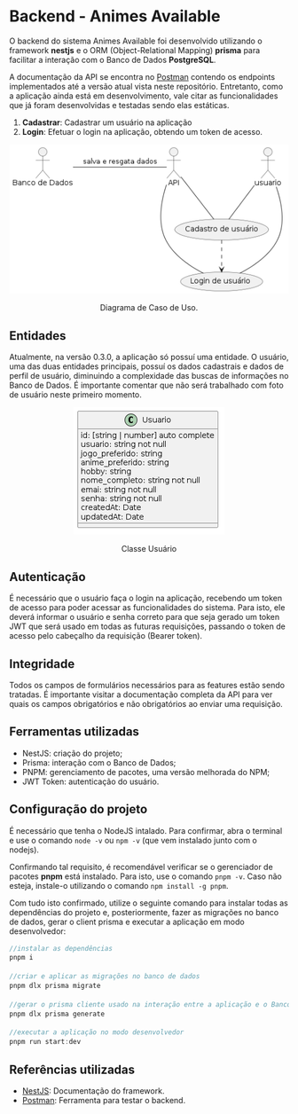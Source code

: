# Backend - Animes Available

O backend do sistema Animes Available foi desenvolvido utilizando o framework **nestjs** e o ORM (Object-Relational Mapping) **prisma** para facilitar a interação com o Banco de Dados **PostgreSQL**.

A documentação da API se encontra no [Postman](https://elements.getpostman.com/redirect?entityId=27413236-1a73bc01-7075-4faa-8e4f-96b2b19c1aa0&entityType=collection) contendo os endpoints implementados até a versão atual vista neste repositório. Entretanto, como a aplicação ainda está em desenvolvimento, vale citar as funcionalidades que já foram desenvolvidas e testadas sendo elas estáticas.

1. **Cadastrar**: Cadastrar um usuário na aplicação
2. **Login**: Efetuar o login na aplicação, obtendo um token de acesso.

<div align="center">
  <img src="../src/UML/img/diagramaDeCasoDeUso.png" alt="Diagrama de casos de uso contendo as features implementadas até o momento" />
</div>
<p align="center">Diagrama de Caso de Uso.</p>

## Entidades

Atualmente, na versão 0.3.0, a aplicação só possuí uma entidade. O usuário, uma das duas entidades principais, possuí os dados cadastrais e dados de perfil de usuário, diminuindo a complexidade das buscas de informações no Banco de Dados. É importante comentar que não será trabalhado com foto de usuário neste primeiro momento.

<div align="center">
  <img src="../src/UML/img/classeUsuario.png" alt="Diagrama de casos de uso contendo as features implementadas até o momento" />
</div>
<p align="center">Classe Usuário</p>

## Autenticação

É necessário que o usuário faça o login na aplicação, recebendo um token de acesso para poder acessar as funcionalidades do sistema. Para isto, ele deverá informar o usuário e senha correto para que seja gerado um token JWT que será usado em todas as futuras requisições, passando o token de acesso pelo cabeçalho da requisição (Bearer token).

## Integridade

Todos os campos de formulários necessários para as features estão sendo tratadas. É importante visitar a documentação completa da API para ver quais os campos obrigatórios e não obrigatórios ao enviar uma requisição.

## Ferramentas utilizadas

* NestJS: criação do projeto;
* Prisma: interação com o Banco de Dados;
* PNPM: gerenciamento de pacotes, uma versão melhorada do NPM;
* JWT Token: autenticação do usuário.

## Configuração do projeto

É necessário que tenha o NodeJS intalado. Para confirmar, abra o terminal e use o comando `node -v` ou `npm -v` (que vem instalado junto com o nodejs).

Confirmando tal requisito, é recomendável verificar se o gerenciador de pacotes **pnpm** está instalado. Para isto, use o comando `pnpm -v`. Caso não esteja, instale-o utilizando o comando `npm install -g pnpm`.

Com tudo isto confirmado, utilize o seguinte comando para instalar todas as dependências do projeto e, posteriormente, fazer as migrações no banco de dados, gerar o client prisma e executar a aplicação em modo desenvolvedor:
```JavaScript
//instalar as dependências
pnpm i

//criar e aplicar as migrações no banco de dados
pnpm dlx prisma migrate

//gerar o prisma cliente usado na interação entre a aplicação e o Banco de Dados
pnpm dlx prisma generate

//executar a aplicação no modo desenvolvedor
pnpm run start:dev
```

## Referências utilizadas

* [NestJS](https://docs.nestjs.com/): Documentação do framework.
* [Postman](https://www.postman.com/): Ferramenta para testar o backend.